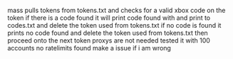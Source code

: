 mass pulls tokens from tokens.txt and checks for a valid xbox code on the token
if there is a code found it will print code found with and print to codes.txt and delete the token used from tokens.txt
if no code is found it prints no code found and delete the token used from tokens.txt then proceed onto the next token
proxys are not needed tested it with 100 accounts no ratelimits found make a issue if i am wrong
